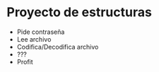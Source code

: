 Proyecto de estructuras
===============
- Pide contraseña
- Lee archivo
- Codifica/Decodifica archivo
- ???
- Profit
